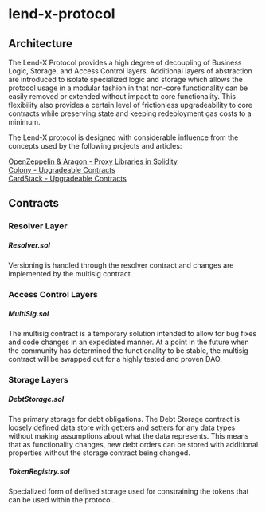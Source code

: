 # lend-x-protocol

## Architecture

The Lend-X Protocol provides a high degree of decoupling of Business Logic, Storage, and Access Control layers. Additional layers of abstraction are introduced to isolate specialized logic and storage which allows the protocol usage in a modular fashion in that non-core functionality can be easily removed or extended without impact to core functionality. This flexibility also provides a certain level of frictionless upgradeability to core contracts while preserving state and keeping redeployment gas costs to a minimum.

The Lend-X protocol is designed with considerable influence from the concepts used by the following projects and articles:
 
[OpenZeppelin & Aragon - Proxy Libraries in Solidity](https://blog.zeppelin.solutions/proxy-libraries-in-solidity-79fbe4b970fd)  
[Colony - Upgradeable Contracts](https://blog.colony.io/writing-upgradeable-contracts-in-solidity-6743f0eecc88)  
[CardStack - Upgradeable Contracts](https://medium.com/cardstack/upgradable-contracts-in-solidity-d5af87f0f913)  

## Contracts

### Resolver Layer

##### Resolver.sol
Versioning is handled through the resolver contract and changes are implemented by the multisig contract. 

### Access Control Layers

##### MultiSig.sol
The multisig contract is a temporary solution intended to allow for bug fixes and code changes in an expediated manner. At a point in the future when the community has determined the functionality to be stable, the multisig contract will be swapped out for a highly tested and proven DAO.

### Storage Layers

##### DebtStorage.sol
The primary storage for debt obligations. The Debt Storage contract is loosely defined data store with getters and setters for any data types without making assumptions about what the data represents. This means that as functionality changes, new debt orders can be stored with additional properties without the storage contract being changed.

##### TokenRegistry.sol
Specialized form of defined storage used for constraining the tokens that can be used within the protocol.

